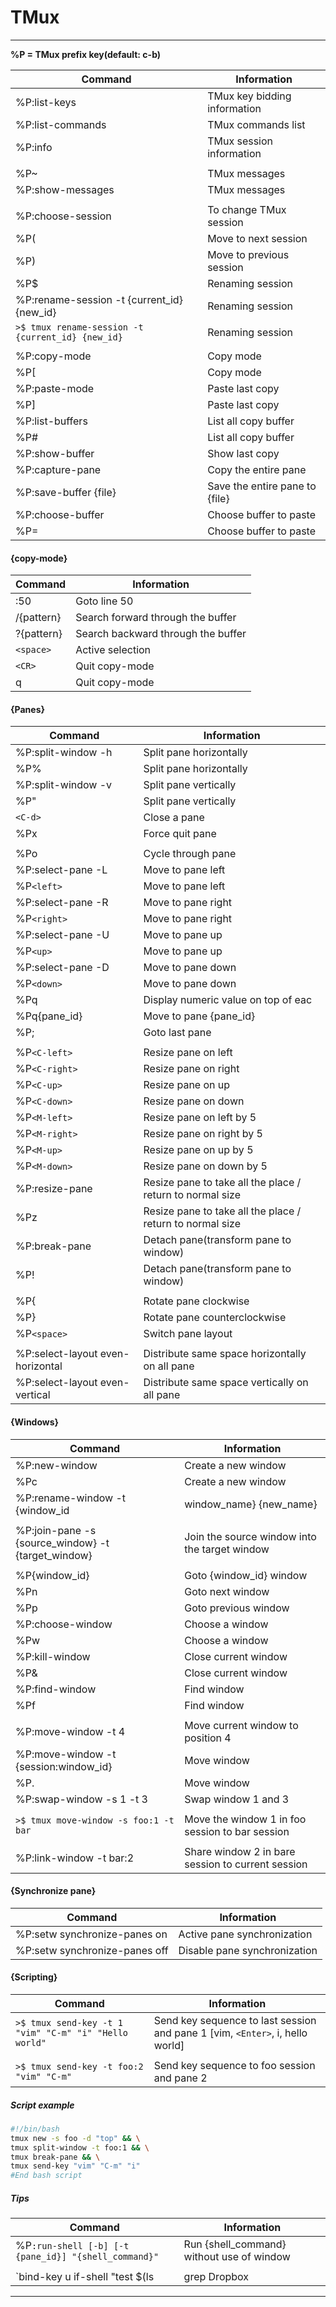 TMux
====

--------------------------------------------------------------------------------
__%P = TMux prefix key(default: c-b)__

| Command                                           | Information                    |
| ------------------------------------------------- | ------------------------------ |
| %P:list-keys                                      | TMux key bidding information   |
| %P:list-commands                                  | TMux commands list             |
| %P:info                                           | TMux session information       |
|                                                   |                                |
| %P~                                               | TMux messages                  |
| %P:show-messages                                  | TMux messages                  |
|                                                   |                                |
| %P:choose-session                                 | To change TMux session         |
| %P(                                               | Move to next session           |
| %P)                                               | Move to previous session       |
| %P$                                               | Renaming session               |
| %P:rename-session -t {current_id} {new_id}        | Renaming session               |
| `>$ tmux rename-session -t {current_id} {new_id}` | Renaming session               |
|                                                   |                                |
| %P:copy-mode                                      | Copy mode                      |
| %P[                                               | Copy mode                      |
| %P:paste-mode                                     | Paste last copy                |
| %P]                                               | Paste last copy                |
| %P:list-buffers                                   | List all copy buffer           |
| %P#                                               | List all copy buffer           |
| %P:show-buffer                                    | Show last copy                 |
| %P:capture-pane                                   | Copy the entire pane           |
| %P:save-buffer {file}                             | Save the entire pane to {file} |
| %P:choose-buffer                                  | Choose buffer to paste         |
| %P=                                               | Choose buffer to paste         |


#### {copy-mode}

| Command                                           | Information                        |
| ------------------------------------------------- | ---------------------------------- |
| :50                                               | Goto line 50                       |
| /{pattern}                                        | Search forward through the buffer  |
| ?{pattern}                                        | Search backward through the buffer |
| `<space>`                                         | Active selection                   |
| `<CR>`                                            | Quit copy-mode                     |
| q                                                 | Quit copy-mode                     |

#### {Panes}
| Command                                           | Information                                               |
| ------------------------------------------------- | --------------------------------------------------------- |
| %P:split-window -h                                | Split pane horizontally                                   |
| %P%                                               | Split pane horizontally                                   |
| %P:split-window -v                                | Split pane vertically                                     |
| %P"                                               | Split pane vertically                                     |
| `<C-d>`                                           | Close a pane                                              |
| %Px                                               | Force quit pane                                           |
|                                                   |                                                           |
| %Po                                               | Cycle through pane                                        |
| %P:select-pane -L                                 | Move to pane left                                         |
| %P`<left>`                                        | Move to pane left                                         |
| %P:select-pane -R                                 | Move to pane right                                        |
| %P`<right>`                                       | Move to pane right                                        |
| %P:select-pane -U                                 | Move to pane up                                           |
| %P`<up>`                                          | Move to pane up                                           |
| %P:select-pane -D                                 | Move to pane down                                         |
| %P`<down>`                                        | Move to pane down                                         |
| %Pq                                               | Display numeric value on top of eac                       |
| %Pq{pane_id}                                      | Move to pane {pane_id}                                    |
| %P;                                               | Goto last pane                                            |
|                                                   |                                                           |
| %P`<C-left>`                                      | Resize pane on left                                       |
| %P`<C-right>`                                     | Resize pane on right                                      |
| %P`<C-up>`                                        | Resize pane on up                                         |
| %P`<C-down>`                                      | Resize pane on down                                       |
| %P`<M-left>`                                      | Resize pane on left by 5                                  |
| %P`<M-right>`                                     | Resize pane on right by 5                                 |
| %P`<M-up>`                                        | Resize pane on up by 5                                    |
| %P`<M-down>`                                      | Resize pane on down by 5                                  |
| %P:resize-pane                                    | Resize pane to take all the place / return to normal size |
| %Pz                                               | Resize pane to take all the place / return to normal size |
| %P:break-pane                                     | Detach pane(transform pane to window)                     |
| %P!                                               | Detach pane(transform pane to window)                     |
|                                                   |                                                           |
| %P{                                               | Rotate pane clockwise                                     |
| %P}                                               | Rotate pane counterclockwise                              |
| %P`<space>`                                       | Switch pane layout                                        |
|                                                   |                                                           |
| %P:select-layout even-horizontal                  | Distribute same space horizontally on all pane            |
| %P:select-layout even-vertical                    | Distribute same space vertically on all pane              |

#### {Windows}
| Command                                                | Information                                                  |
| ------------------------------------------------------ | ------------------------------------------------------------ |
| %P:new-window                                          | Create a new window                                          |
| %Pc                                                    | Create a new window                                          |
| %P:rename-window -t {window_id|window_name} {new_name} | Rename windows({window_id} or {window_name}) with {new_name} |
|                                                        |                                                              |
| %P:join-pane -s {source_window} -t {target_window}     | Join the source window into the target window                |
|                                                        |                                                              |
| %P{window_id}                                          | Goto {window_id} window                                      |
| %Pn                                                    | Goto next window                                             |
| %Pp                                                    | Goto previous window                                         |
| %P:choose-window                                       | Choose a window                                              |
| %Pw                                                    | Choose a window                                              |
| %P:kill-window                                         | Close current window                                         |
| %P&                                                    | Close current window                                         |
| %P:find-window                                         | Find window                                                  |
| %Pf                                                    | Find window                                                  |
|                                                        |                                                              |
| %P:move-window -t 4                                    | Move current window to position 4                            |
| %P:move-window -t {session:window_id}                  | Move window                                                  |
| %P.                                                    | Move window                                                  |
| %P:swap-window -s 1 -t 3                               | Swap window 1 and 3                                          |
|                                                        |                                                              |
| `>$ tmux move-window -s foo:1 -t bar`                  | Move the window 1 in foo session to bar session              |
|                                                        |                                                              |
| %P:link-window -t bar:2                                | Share window 2 in bare session to current session            |

#### {Synchronize pane}
| Command                                                | Information                                                  |
| ------------------------------------------------------ | ------------------------------------------------------------ |
| %P:setw synchronize-panes on                           | Active pane synchronization                                  |
| %P:setw synchronize-panes off                          | Disable pane synchronization                                 |

#### {Scripting}
| Command                                                | Information                                                                   |
| ------------------------------------------------------ | ----------------------------------------------------------------------------- |
| `>$ tmux send-key -t 1 "vim" "C-m" "i" "Hello world"`  | Send key sequence to last session and pane 1 [vim, `<Enter>`, i, hello world] |
|                                                        |                                                                               |
| `>$ tmux send-key -t foo:2 "vim" "C-m"`                | Send key sequence to foo session and pane 2                                   |

##### Script example
```bash
#!/bin/bash
tmux new -s foo -d "top" && \
tmux split-window -t foo:1 && \
tmux break-pane && \
tmux send-key "vim" "C-m" "i"
#End bash script
```
##### Tips
| Command                                                | Information                                                                   |
| ------------------------------------------------------ | ----------------------------------------------------------------------------- |
| %P`:run-shell [-b] [-t {pane_id}] "{shell_command}"`   | Run {shell_command} without use of window                                     |
|                                                        |                                                                               |
| `bind-key u if-shell "test $(ls | grep Dropbox | wc -l) -gt 0" "display-message 'Folder does not exist'" "display-message 'Folder exist'"` | Conditional key bindings, if directory "Dropbox" exist %Pu display a message and if not %Pu display a different message |

--------------------------------------------------------------------------------
